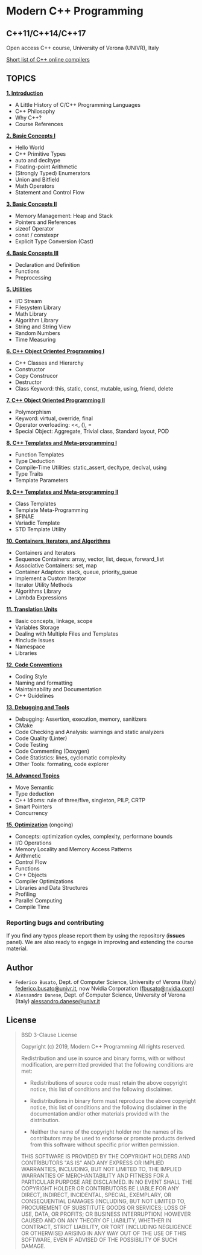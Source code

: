 # Modern C++ Programming #
## C++11/C++14/C++17 ##

Open access C++ course, University of Verona (UNIVR), Italy

[Short list of C++ online compilers](https://rawgit.com/FedericoUnivr/Modern-CPP-Programming/master/html/OnlineCompiler.html)

## TOPICS ##

[**1. Introduction**](https://github.com/FedericoUnivr/Modern-CPP-Programming/blob/master/01.Introduction.pdf)

* A Little History of C/C++ Programming Languages
* C++ Philosophy
* Why C++?
* Course References

[**2. Basic Concepts I**](https://github.com/FedericoUnivr/Modern-CPP-Programming/blob/master/02.Basic_Concepts_I.pdf)

* Hello World
* C++ Primitive Types
* auto and decltype
* Floating-point Arithmetic
* (Strongly Typed) Enumerators
* Union and Bitfield
* Math Operators
* Statement and Control Flow

[**3. Basic Concepts II**](https://github.com/FedericoUnivr/Modern-CPP-Programming/blob/master/03.Basic_Concepts_II.pdf)

* Memory Management: Heap and Stack
* Pointers and References
* sizeof Operator
* const / constexpr
* Explicit Type Conversion (Cast)

[**4. Basic Concepts III**](https://github.com/FedericoUnivr/Modern-CPP-Programming/blob/master/04.Basic_Concepts_III.pdf)

* Declaration and Definition
* Functions
* Preprocessing

[**5. Utilities**](https://github.com/FedericoUnivr/Modern-CPP-Programming/blob/master/05.Utilities.pdf)

* I/O Stream
* Filesystem Library
* Math Library
* Algorithm Library
* String and String View
* Random Numbers
* Time Measuring

[**6. C++ Object Oriented Programming I**](https://github.com/FedericoUnivr/Modern-CPP-Programming/blob/master/06.Object_Oriented_I.pdf)

* C++ Classes and Hierarchy
* Constructor
* Copy Construcor
* Destructor
* Class Keyword: this, static, const, mutable, using, friend, delete

[**7. C++ Object Oriented Programming II**](https://github.com/FedericoUnivr/Modern-CPP-Programming/blob/master/07.Object_Oriented_II.pdf)

* Polymorphism
* Keyword: virtual, override, final
* Operator overloading: <<, (), =
* Special Object: Aggregate, Trivial class, Standard layout, POD

[**8. C++ Templates and Meta-programming I**](https://github.com/FedericoUnivr/Modern-CPP-Programming/blob/master/08.Templates_I.pdf)

* Function Templates
* Type Deduction
* Compile-Time Utilities: static_assert, decltype, declval, using
* Type Traits
* Template Parameters

[**9. C++ Templates and Meta-programming II**](https://github.com/FedericoUnivr/Modern-CPP-Programming/blob/master/09.Templates_II.pdf)

* Class Templates
* Template Meta-Programming
* SFINAE
* Variadic Template
* STD Template Utility

[**10. Containers, Iterators, and Algorithms**](https://github.com/FedericoUnivr/Modern-CPP-Programming/blob/master/10.Iterators_Containers_Alg.pdf)

* Containers and Iterators
* Sequence Containers: array, vector, list, deque, forward_list
* Associative Containers: set, map
* Container Adaptors: stack, queue, priority_queue
* Implement a Custom Iterator
* Iterator Utility Methods
* Algorithms Library
* Lambda Expressions

[**11. Translation Units**](https://github.com/FedericoUnivr/Modern-CPP-Programming/blob/master/11.Translation_Units.pdf)

* Basic concepts, linkage, scope
* Variables Storage
* Dealing with Multiple Files and Templates
* #include Issues
* Namespace
* Libraries

[**12. Code Conventions**](https://github.com/FedericoUnivr/Modern-CPP-Programming/blob/master/12.Code_Convention.pdf)

* Coding Style
* Naming and formatting
* Maintainability and Documentation
* C++ Guidelines

[**13. Debugging and Tools**](https://github.com/FedericoUnivr/Modern-CPP-Programming/blob/master/13.Debugging_Tools.pdf)

* Debugging: Assertion, execution, memory, sanitizers
* CMake
* Code Checking and Analysis: warnings and static analyzers
* Code Quality (Linter)
* Code Testing
* Code Commenting (Doxygen)
* Code Statistics: lines, cyclomatic complexity
* Other Tools: formating, code explorer

[**14. Advanced Topics**](https://github.com/FedericoUnivr/Modern-CPP-Programming/blob/master/14.Advanced_Topics.pdf)

* Move Semantic
* Type deduction
* C++ Idioms: rule of three/five, singleton, PILP, CRTP
* Smart Pointers
* Concurrency

[**15. Optimization**](https://github.com/FedericoUnivr/Modern-CPP-Programming/blob/master/15.Optimization.pdf)
(ongoing)

* Concepts: optimization cycles, complexity, performane bounds
* I/O Operations
* Memory Locality and Memory Access Patterns
* Arithmetic
* Control Flow
* Functions
* C++ Objects
* Compiler Optimizations
* Libraries and Data Structures
* Profiling
* Parallel Computing
* Compile Time

### Reporting bugs and contributing ###

If you find any typos please report them by using the repository
(**issues** panel).
We are also ready to engage in improving and extending the course material.

## Author ##

* `Federico Busato`, Dept. of Computer Science, University of Verona (Italy) [federico.busato@univr.it](mailto:federico.busato@univr.it),
now Nvidia Corporation ([fbusato@nvidia.com](mailto:fbusato@nvidia.com))
* `Alessandro Danese`, Dept. of Computer Science,  University of Verona (Italy) [alessandro.danese@univr.it](mailto:alessandro.danese@univr.it)

## License ##

> BSD 3-Clause License
>
> Copyright (c) 2019, Modern C++ Programming
> All rights reserved.
>
> Redistribution and use in source and binary forms, with or without
> modification, are permitted provided that the following conditions are met:
>
> * Redistributions of source code must retain the above copyright notice, this
>   list of conditions and the following disclaimer.
>
> * Redistributions in binary form must reproduce the above copyright notice,
>   this list of conditions and the following disclaimer in the documentation
>   and/or other materials provided with the distribution.
>
> * Neither the name of the copyright holder nor the names of its
>   contributors may be used to endorse or promote products derived from
>   this software without specific prior written permission.
>
> THIS SOFTWARE IS PROVIDED BY THE COPYRIGHT HOLDERS AND CONTRIBUTORS "AS IS"
> AND ANY EXPRESS OR IMPLIED WARRANTIES, INCLUDING, BUT NOT LIMITED TO, THE
> IMPLIED WARRANTIES OF MERCHANTABILITY AND FITNESS FOR A PARTICULAR PURPOSE ARE
> DISCLAIMED. IN NO EVENT SHALL THE COPYRIGHT HOLDER OR CONTRIBUTORS BE LIABLE
> FOR ANY DIRECT, INDIRECT, INCIDENTAL, SPECIAL, EXEMPLARY, OR CONSEQUENTIAL
> DAMAGES (INCLUDING, BUT NOT LIMITED TO, PROCUREMENT OF SUBSTITUTE GOODS OR
> SERVICES; LOSS OF USE, DATA, OR PROFITS; OR BUSINESS INTERRUPTION) HOWEVER
> CAUSED AND ON ANY THEORY OF LIABILITY, WHETHER IN CONTRACT, STRICT LIABILITY,
> OR TORT (INCLUDING NEGLIGENCE OR OTHERWISE) ARISING IN ANY WAY OUT OF THE USE
> OF THIS SOFTWARE, EVEN IF ADVISED OF THE POSSIBILITY OF SUCH DAMAGE.
